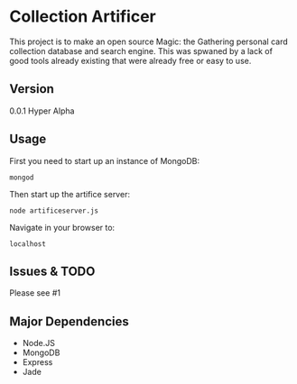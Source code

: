 # Collection Artificer

This project is to make an open source Magic: the Gathering personal card collection database and search engine. This was spwaned by a lack of good tools already existing that were already free or easy to use.

## Version

0.0.1 Hyper Alpha

## Usage

First you need to start up an instance of MongoDB:

```
mongod
```

Then start up the artifice server:

```
node artificeserver.js
```

Navigate in your browser to:
```
localhost
```

## Issues & TODO

Please see #1

## Major Dependencies

- Node.JS
- MongoDB
- Express
- Jade